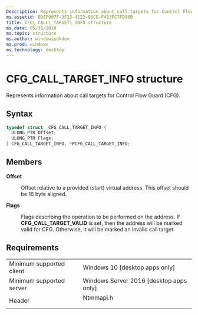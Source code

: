 ```yaml
---
Description: Represents information about call targets for Control Flow Guard (CFG).
ms.assetid: 8DEF907F-3F23-4122-95CE-F413FC7FD96B
title: CFG\_CALL\_TARGET\_INFO structure
ms.date: 05/31/2018
ms.topic: structure
ms.author: windowssdkdev
ms.prod: windows
ms.technology: desktop
---
```


# CFG\_CALL\_TARGET\_INFO structure

Represents information about call targets for Control Flow Guard (CFG).

## Syntax


```C++
typedef struct _CFG_CALL_TARGET_INFO {
  ULONG_PTR Offset;
  ULONG_PTR Flags;
} CFG_CALL_TARGET_INFO, *PCFG_CALL_TARGET_INFO;
```



## Members

<dl> <dt>

**Offset**
</dt> <dd>

Offset relative to a provided (start) virtual address. This offset should be 16 byte aligned.

</dd> <dt>

**Flags**
</dt> <dd>

Flags describing the operation to be performed on the address. If **CFG\_CALL\_TARGET\_VALID** is set, then the address will be marked valid for CFG. Otherwise, it will be marked an invalid call target.

</dd> </dl>

## Requirements



|                                     |                                                                                      |
|-------------------------------------|--------------------------------------------------------------------------------------|
| Minimum supported client<br/> | Windows 10 \[desktop apps only\]<br/>                                          |
| Minimum supported server<br/> | Windows Server 2016 \[desktop apps only\]<br/>                                 |
| Header<br/>                   | <dl> <dt>Ntmmapi.h</dt> </dl> |



 

 




